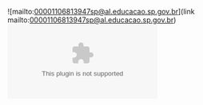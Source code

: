 ![mailto:00001106813947sp@al.educacao.sp.gov.br](link mailto:00001106813947sp@al.educacao.sp.gov.br)
![mailto:00001106813947sp@al.educacao.sp.gov.br](linkgmail.com)
